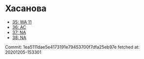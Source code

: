 # Хасанова
- [35: WA 11](35.md)
- [36: AC](36.md)
- [37: NA](37.md)
- [38: NA](38.md)

Commit: 1ea5111dae5e4173191e79453700f7dfa25eb97e
 fetched at: 20201205-153301
